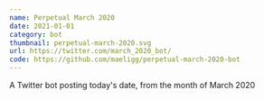 ```yaml
---
name: Perpetual March 2020
date: 2021-01-01
category: bot
thumbnail: perpetual-march-2020.svg
url: https://twitter.com/march_2020_bot/
code: https://github.com/maeligg/perpetual-march-2020-bot
---
```


A Twitter bot posting today's date, from the month of March 2020